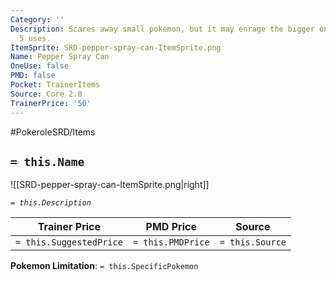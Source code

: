 ```yaml
---
Category: ''
Description: Scares away small pokemon, but it may enrage the bigger ones. Good for
  5 uses.
ItemSprite: SRD-pepper-spray-can-ItemSprite.png
Name: Pepper Spray Can
OneUse: false
PMD: false
Pocket: TrainerItems
Source: Core 2.0
TrainerPrice: '50'
---
```


#PokeroleSRD/Items

## `= this.Name`

![[SRD-pepper-spray-can-ItemSprite.png|right]]

*`= this.Description`*

| Trainer Price           | PMD Price         | Source | 
| ----------------------- | ----------------- | ------ |
| `= this.SuggestedPrice` | `= this.PMDPrice` | `= this.Source`

**Pokemon Limitation**: `= this.SpecificPokemon`
